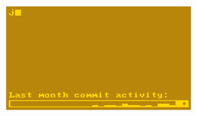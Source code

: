 <p align="center">
  <a href="https://github.com/joanroig/metrix">
      <img alt="Metrix" src="metrix.gif">
  </a>
</p>
